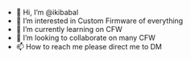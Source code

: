 - 👋 Hi, I’m @ikibabal
- 👀 I’m interested in Custom Firmware of everything
- 🌱 I’m currently learning on CFW 
- 💞️ I’m looking to collaborate on many CFW
- 📫 How to reach me please direct me to DM

<!---
ikibabal/ikibabal is a ✨ special ✨ repository because its `README.md` (this file) appears on your GitHub profile.
You can click the Preview link to take a look at your changes.
--->
